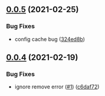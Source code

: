 ## [0.0.5](https://github.com/serverless-components/tencent-wordpress/compare/v0.0.4...v0.0.5) (2021-02-25)


### Bug Fixes

* config cache bug ([324ed8b](https://github.com/serverless-components/tencent-wordpress/commit/324ed8bcadccd86b6ff5d8313ac218fe0f1be2d8))

## [0.0.4](https://github.com/serverless-components/tencent-wordpress/compare/v0.0.3...v0.0.4) (2021-02-19)


### Bug Fixes

* ignore remove error ([#1](https://github.com/serverless-components/tencent-wordpress/issues/1)) ([c6daf72](https://github.com/serverless-components/tencent-wordpress/commit/c6daf72b7eb750d4f07c51d9151990b0c3865b98))
